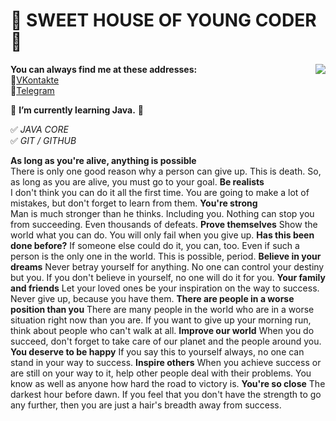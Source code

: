 # 👋 SWEET HOUSE OF YOUNG CODER 👋

 <p><img src="https://art-wall.ru/aw/bs871.jpg"  align="right">  
 
   **You can always find me at these addresses:**
<br>💼[VKontakte][1]</br>
📱[Telegram][2]

[1]: https://vk.com/id49385182        "My VK Page"
[2]: https://t.me/Fr0z3Nn             "My Telegram Page"

🌱 **I’m currently learning Java.** 🤔

✅ *JAVA CORE*   
✅ *GIT / GITHUB*

**As long as you're alive, anything is possible**    
There is only one good reason why a person can give up. This is death. So, as long as you are alive, you must go to your goal.
**Be realists**    
I don't think you can do it all the first time. You are going to make a lot of mistakes, but don't forget to learn from them.
**You're strong**       
Man is much stronger than he thinks. Including you. Nothing can stop you from succeeding. Even thousands of defeats.
**Prove themselves**
Show the world what you can do. You will only fail when you give up.
**Has this been done before?**
If someone else could do it, you can, too. Even if such a person is the only one in the world. This is possible, period.
**Believe in your dreams**
Never betray yourself for anything. No one can control your destiny but you. If you don't believe in yourself, no one will do it for you.
**Your family and friends**
Let your loved ones be your inspiration on the way to success. Never give up, because you have them.
**There are people in a worse position than you**
There are many people in the world who are in a worse situation right now than you are. If you want to give up your morning run, think about people who can't walk at all.
**Improve our world**
When you do succeed, don't forget to take care of our planet and the people around you.
**You deserve to be happy**
If you say this to yourself always, no one can stand in your way to success.
**Inspire others**
When you achieve success or are still on your way to it, help other people deal with their problems. You know as well as anyone how hard the road to victory is.
**You're so close**
The darkest hour before dawn. If you feel that you don't have the strength to go any further, then you are just a hair's breadth away from success.
  </p> 

